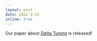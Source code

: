 ```yaml
---
layout: post
date: 2022-3-23
inline: true
---
```


Our paper about [Delta Tuning](https://arxiv.org/abs/2203.06904) is released!